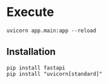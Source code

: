 # Execute
```
uvicorn app.main:app --reload
```

## Installation
```
pip install fastapi
pip install "uvicorn[standard]"
```
